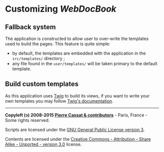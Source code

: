 Customizing *WebDocBook*
=====================


Fallback system
---------------

The application is constructed to allow user to over-write the templates used to build the pages.
This feature is quite simple:

-   by default, the templates are embedded with the application in the `src/templates/` directory ;
-   any file found in the `user/templates/` will be taken primary to the default template.


Build custom templates
----------------------

As this application uses [Twig](http://twig.sensiolabs.org/) to build its views, if you
want to write your own templates you may follow [Twig's documentation](http://twig.sensiolabs.org/documentation).


----
**Copyleft (ↄ) 2008-2015 [Pierre Cassat & contributors](http://webdocbook.com/)** - Paris, France - Some rights reserved.

Scripts are licensed under the [GNU General Public License version 3](http://www.gnu.org/licenses/gpl.html).

Contents are licensed under the [Creative Commons - Attribution - Share Alike - Unported - version 3.0](http://creativecommons.org/licenses/by-sa/3.0/) license.
